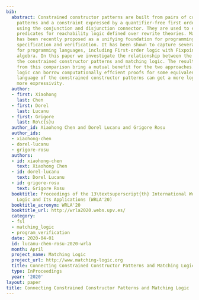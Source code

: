 ```yaml
---
bib:
  abstract: Constrained constructor patterns are built from pairs of constructor term
    patterns and a constraint expressed by a quantifier-free first order logic formula,
    using the conjunction and disjunction connector. They are used to express state
    predicates for reachability logic defined over rewrite theories. Matching logic
    has been recently proposed as a unifying foundation for programming languages,
    specification and verification. It has been shown to capture several logics important
    for programming languages, including First-order logic with Fixpoints and order-sorted
    algebra. In this paper we investigate the relationship between the language of
    the constrained constructor patterns and matching logic. The results we obtained
    from this comparison bring a mutual benefit for the two approaches. The matching
    logic can borrow computationally effcient proofs for some equivalences, and the
    language of the constrained constructor patterns can get a more logical avor and
    more expressivity.
  author:
  - first: Xiaohong
    last: Chen
  - first: Dorel
    last: Lucanu
  - first: Grigore
    last: Ro\c{s}u
  author_id: Xiaohong Chen and Dorel Lucanu and Grigore Rosu
  author_ids:
  - xiaohong-chen
  - dorel-lucanu
  - grigore-rosu
  authors:
  - id: xiaohong-chen
    text: Xiaohong Chen
  - id: dorel-lucanu
    text: Dorel Lucanu
  - id: grigore-rosu
    text: Grigore Rosu
  booktitle: Proceedings of the 13\textsuperscript{th} International Workshop on Rewriting
    Logic and Its Applications (WRLA'20)
  booktitle_acronym: WRLA'20
  booktitle_url: http://wrla2020.webs.upv.es/
  category:
  - fsl
  - matching_logic
  - program_verification
  date: 2020-04-01
  id: lucanu-chen-rosu-2020-wrla
  month: April
  project_name: Matching Logic
  project_url: http://www.matching-logic.org
  title: Connecting Constrained Constructor Patterns and Matching Logic
  type: InProceedings
  year: '2020'
layout: paper
title: Connecting Constrained Constructor Patterns and Matching Logic
---
```

